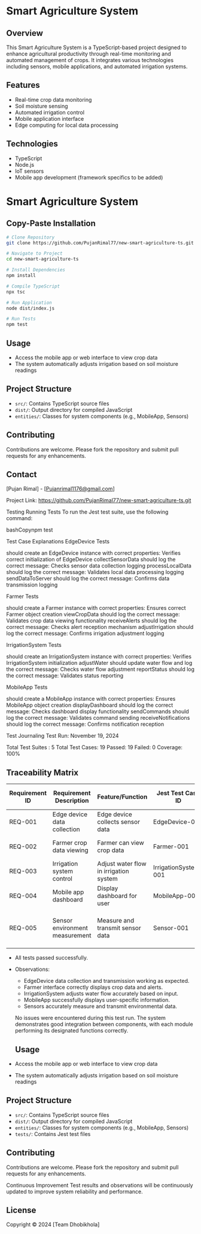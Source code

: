 # Smart Agriculture System

## Overview
This Smart Agriculture System is a TypeScript-based project designed to enhance agricultural productivity through real-time monitoring and automated management of crops. It integrates various technologies including sensors, mobile applications, and automated irrigation systems.

## Features
- Real-time crop data monitoring
- Soil moisture sensing
- Automated irrigation control
- Mobile application interface
- Edge computing for local data processing

## Technologies
- TypeScript
- Node.js
- IoT sensors
- Mobile app development (framework specifics to be added)

# Smart Agriculture System

## Copy-Paste Installation

```bash
# Clone Repository
git clone https://github.com/PujanRimal77/new-smart-agriculture-ts.git

# Navigate to Project
cd new-smart-agriculture-ts

# Install Dependencies
npm install

# Compile TypeScript
npx tsc

# Run Application
node dist/index.js

# Run Tests
npm test
```

     
## Usage
- Access the mobile app or web interface to view crop data
- The system automatically adjusts irrigation based on soil moisture readings

## Project Structure
- `src/`: Contains TypeScript source files
- `dist/`: Output directory for compiled JavaScript
- `entities/`: Classes for system components (e.g., MobileApp, Sensors)

## Contributing
Contributions are welcome. Please fork the repository and submit pull requests for any enhancements.


## Contact
[Pujan Rimal] - [Pujanrimal1176@gmail.com]

Project Link: https://github.com/PujanRimal77/new-smart-agriculture-ts.git

Testing
Running Tests
To run the Jest test suite, use the following command:

bashCopynpm test


Test Case Explanations
EdgeDevice Tests

should create an EdgeDevice instance with correct properties: Verifies correct initialization of EdgeDevice
collectSensorData should log the correct message: Checks sensor data collection logging
processLocalData should log the correct message: Validates local data processing logging
sendDataToServer should log the correct message: Confirms data transmission logging

Farmer Tests

should create a Farmer instance with correct properties: Ensures correct Farmer object creation
viewCropData should log the correct message: Validates crop data viewing functionality
receiveAlerts should log the correct message: Checks alert reception mechanism
adjustIrrigation should log the correct message: Confirms irrigation adjustment logging

IrrigationSystem Tests

should create an IrrigationSystem instance with correct properties: Verifies IrrigationSystem initialization
adjustWater should update water flow and log the correct message: Checks water flow adjustment
reportStatus should log the correct message: Validates status reporting

MobileApp Tests

should create a MobileApp instance with correct properties: Ensures MobileApp object creation
displayDashboard should log the correct message: Checks dashboard display functionality
sendCommands should log the correct message: Validates command sending
receiveNotifications should log the correct message: Confirms notification reception

Test Journaling
Test Run: November 19, 2024

Total Test Suites : 5
Total Test Cases: 19
Passed: 19
Failed: 0
Coverage: 100%


## Traceability Matrix

| Requirement ID | Requirement Description | Feature/Function | Jest Test Case ID | Oracle (Expected Outcome) | Test Status |
|----------------|-------------------------|------------------|-------------------|---------------------------|-------------|
| REQ-001 | Edge device data collection | Edge device collects sensor data | EdgeDevice-001 | Console log of data collection | Passed |
| REQ-002 | Farmer crop data viewing | Farmer can view crop data | Farmer-001 | Console log of farmer viewing data | Passed |
| REQ-003 | Irrigation system control | Adjust water flow in irrigation system | IrrigationSystem-001 | Water flow adjustment logged | Passed |
| REQ-004 | Mobile app dashboard | Display dashboard for user | MobileApp-001 | Console log of dashboard display | Passed |
| REQ-005 | Sensor environment measurement | Measure and transmit sensor data | Sensor-001 | Console log of measurement and transmission | Passed |


- All tests passed successfully.
- Observations:
  - EdgeDevice data collection and transmission working as expected.
  - Farmer interface correctly displays crop data and alerts.
  - IrrigationSystem adjusts water flow accurately based on input.
  - MobileApp successfully displays user-specific information.
  - Sensors accurately measure and transmit environmental data.

  No issues were encountered during this test run. The system demonstrates good integration between components, with each module performing its designated functions correctly.

  ## Usage
- Access the mobile app or web interface to view crop data
- The system automatically adjusts irrigation based on soil moisture readings

## Project Structure
- `src/`: Contains TypeScript source files
- `dist/`: Output directory for compiled JavaScript
- `entities/`: Classes for system components (e.g., MobileApp, Sensors)
- `tests/`: Contains Jest test files

## Contributing
Contributions are welcome. Please fork the repository and submit pull requests for any enhancements.

Continuous Improvement
Test results and observations will be continuously updated to improve system reliability and performance.

## License
Copyright © 2024 [Team Dhobikhola]
